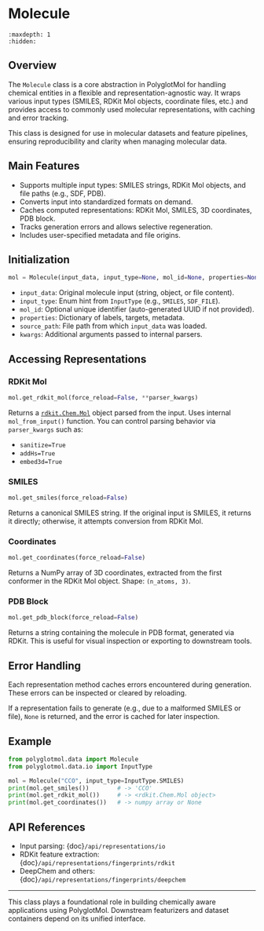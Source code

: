 # Molecule

```{toctree}
:maxdepth: 1
:hidden:
```

## Overview

The `Molecule` class is a core abstraction in PolyglotMol for handling chemical entities in a flexible and representation-agnostic way. It wraps various input types (SMILES, RDKit Mol objects, coordinate files, etc.) and provides access to commonly used molecular representations, with caching and error tracking.

This class is designed for use in molecular datasets and feature pipelines, ensuring reproducibility and clarity when managing molecular data.

## Main Features

* Supports multiple input types: SMILES strings, RDKit Mol objects, and file paths (e.g., SDF, PDB).
* Converts input into standardized formats on demand.
* Caches computed representations: RDKit Mol, SMILES, 3D coordinates, PDB block.
* Tracks generation errors and allows selective regeneration.
* Includes user-specified metadata and file origins.

## Initialization

```python
mol = Molecule(input_data, input_type=None, mol_id=None, properties=None, source_path=None, **kwargs)
```

* `input_data`: Original molecule input (string, object, or file content).
* `input_type`: Enum hint from `InputType` (e.g., `SMILES`, `SDF_FILE`).
* `mol_id`: Optional unique identifier (auto-generated UUID if not provided).
* `properties`: Dictionary of labels, targets, metadata.
* `source_path`: File path from which `input_data` was loaded.
* `kwargs`: Additional arguments passed to internal parsers.

## Accessing Representations

### RDKit Mol

```python
mol.get_rdkit_mol(force_reload=False, **parser_kwargs)
```

Returns a [`rdkit.Chem.Mol`](https://www.rdkit.org/docs/api/rdkit.Chem.rdchem.html#rdkit.Chem.rdchem.Mol) object parsed from the input. Uses internal `mol_from_input()` function. You can control parsing behavior via `parser_kwargs` such as:

* `sanitize=True`
* `addHs=True`
* `embed3d=True`

### SMILES

```python
mol.get_smiles(force_reload=False)
```

Returns a canonical SMILES string. If the original input is SMILES, it returns it directly; otherwise, it attempts conversion from RDKit Mol.

### Coordinates

```python
mol.get_coordinates(force_reload=False)
```

Returns a NumPy array of 3D coordinates, extracted from the first conformer in the RDKit Mol object. Shape: `(n_atoms, 3)`.

### PDB Block

```python
mol.get_pdb_block(force_reload=False)
```

Returns a string containing the molecule in PDB format, generated via RDKit. This is useful for visual inspection or exporting to downstream tools.

## Error Handling

Each representation method caches errors encountered during generation. These errors can be inspected or cleared by reloading.

If a representation fails to generate (e.g., due to a malformed SMILES or file), `None` is returned, and the error is cached for later inspection.

## Example

```python
from polyglotmol.data import Molecule
from polyglotmol.data.io import InputType

mol = Molecule("CCO", input_type=InputType.SMILES)
print(mol.get_smiles())        # -> 'CCO'
print(mol.get_rdkit_mol())     # -> <rdkit.Chem.Mol object>
print(mol.get_coordinates())   # -> numpy array or None
```

## API References

* Input parsing: {doc}`/api/representations/io`
* RDKit feature extraction: {doc}`/api/representations/fingerprints/rdkit`
* DeepChem and others: {doc}`/api/representations/fingerprints/deepchem`

---

This class plays a foundational role in building chemically aware applications using PolyglotMol. Downstream featurizers and dataset containers depend on its unified interface.
